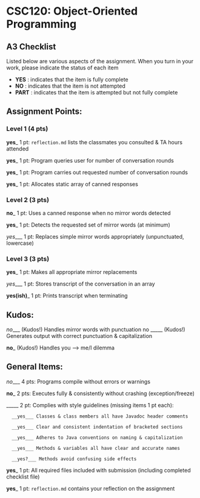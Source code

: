# CSC120: Object-Oriented Programming
## A3 Checklist

Listed below are various aspects of the assignment.  When you turn in your work, please indicate the status of each item

- **YES** : indicates that the item is fully complete
- **NO** : indicates that the item is not attempted
- **PART** : indicates that the item is attempted but not fully complete


## Assignment Points:

### Level 1 (4 pts)

__yes___ 1 pt: `reflection.md` lists the classmates you consulted & TA hours attended

__yes___ 1 pt: Program queries user for number of conversation rounds

__yes___ 1 pt: Program carries out requested number of conversation rounds

__yes___ 1 pt: Allocates static array of canned responses

### Level 2 (3 pts)

__no___ 1 pt: Uses a canned response when no mirror words detected

__yes___ 1 pt: Detects the requested set of mirror words (at minimum)

_yes____ 1 pt: Replaces simple mirror words appropriately (unpunctuated, lowercase)

### Level 3 (3 pts)

__yes___ 1 pt: Makes all appropriate mirror replacements

_yes____ 1 pt: Stores transcript of the conversation in an array

__yes(ish)___ 1 pt: Prints transcript when terminating

## Kudos:

_no____ (Kudos!) Handles mirror words with punctuation
no
_____ (Kudos!) Generates output with correct punctuation & capitalization

__no___ (Kudos!) Handles you --> me/I dilemma



## General Items:

_no____ 4 pts: Programs compile without errors or warnings

__no___ 2 pts: Executes fully & consistently without crashing (exception/freeze)

_____ 2 pt: Complies with style guidelines (missing items 1 pt each):

      __yes___ Classes & class members all have Javadoc header comments

      __yes___ Clear and consistent indentation of bracketed sections

      __yes___ Adheres to Java conventions on naming & capitalization

      __yes___ Methods & variables all have clear and accurate names

      __yes?___ Methods avoid confusing side effects

__yes___ 1 pt: All required files included with submission (including completed checklist file)

__yes___ 1 pt: `reflection.md` contains your reflection on the assignment
